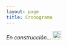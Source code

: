 ```yaml
---
layout: page
title: Cronograma 
---
```


_En construcción..._ <img alt="github icon" width="22px" src="https://icongr.am/entypo/controller-fast-forward.svg?size=148&color=currentColor" /> 